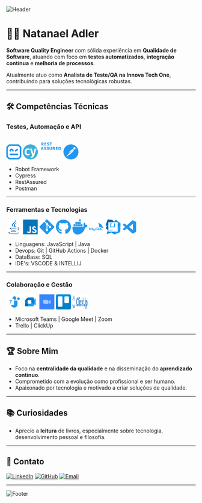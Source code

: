 ![Header](https://capsule-render.vercel.app/api?type=waving&color=0:0A192F,100:00A8CC&height=200&section=header&text=Natanael%20Adler&fontSize=40&fontAlign=50&fontColor=FFFFFF)

# 👨‍💻 Natanael Adler

**Software Quality Engineer** com sólida experiência em **Qualidade de Software**, atuando com foco em **testes automatizados**, **integração contínua** e **melhoria de processos**.

Atualmente atuo como **Analista de Teste/QA na Innova Tech One**, contribuindo para soluções tecnológicas robustas.

---

## 🛠️ Competências Técnicas

### **Testes, Automação e API**

<p align="left">
  <img src="./images/robotframework.svg" width="40" height="40" />
  <img src="./images/cypress.svg" width="40" height="40" />
  <img src="./images/RestAssured.png" width="60" height="60"/>
  <img src="./images/postman.svg" width="40" height="40" />
</p>


- Robot Framework
- Cypress
- RestAssured
- Postman

---

### **Ferramentas e Tecnologias**

<p align="left">
  <img src="./images/java-original.svg" width="40" height="40"/>
  <img src="./images/javascript-original.svg" width="40" height="40"/>
  <img src="./images/git-original.svg" width="40" height="40"/>
  <img src="./images/github.svg" width="40" height="40"/>
  <img src="./images/docker.svg" width="40" height="40"/>
  <img src="./images/mysql-original-wordmark.svg" width="40" height="40"/>
  <img src="./images/intellij-idea.svg" width="40" height="40"/>
  <img src="./images/file-type-vscode.svg" width="40" height="40"/>
</p>


- Linguagens: JavaScript | Java
- Devops: Git | GitHub Actions | Docker
- DataBase: SQL
- IDE's: VSCODE & INTELLIJ

---

### **Colaboração e Gestão**

<p align="left">
  <img src="./images/microsoft-teams-color.svg" width="40" height="40"/>
  <img src="./images/google-meet.svg" width="40" height="40"/>
  <img src="./images/zoom.svg" width="40" height="40"/>
  <img src="./images/trello.svg" width="40" height="40"/>
  <img src="./images/clickup.svg" width="40" height="40"/>
</p>



- Microsoft Teams | Google Meet | Zoom
- Trello | ClickUp

---

## 🏆 Sobre Mim

- Foco na **centralidade da qualidade** e na disseminação do **aprendizado contínuo**.
- Comprometido com a evolução como profissional e ser humano.
- Apaixonado por tecnologia e motivado a criar soluções de qualidade.

---

## 📚 Curiosidades

- Aprecio a **leitura** de livros, especialmente sobre tecnologia, desenvolvimento pessoal e filosofia.

---

## 🔗 Contato

[![LinkedIn](https://img.shields.io/badge/LinkedIn-0A66C2?style=for-the-badge&logo=linkedin&logoColor=white)](https://www.linkedin.com/in/natanaeladler)
[![GitHub](https://img.shields.io/badge/GitHub-0A192F?style=for-the-badge&logo=github&logoColor=white)](https://github.com/adlernatanel)
[![Email](https://img.shields.io/badge/E-mail-D14836?style=for-the-badge&logo=gmail&logoColor=white)](mailto:natanaeladlersm@gmail.com)

---

![Footer](https://capsule-render.vercel.app/api?type=waving&color=0:0A192F,100:00A8CC&height=100&section=footer)
